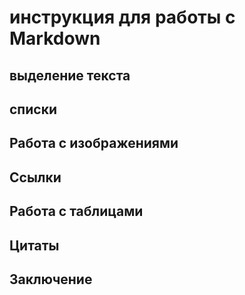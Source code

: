 # инструкция для работы с Markdown

## выделение текста

## списки 

## Работа с изображениями

## Ссылки

## Работа с таблицами

## Цитаты

## Заключение
